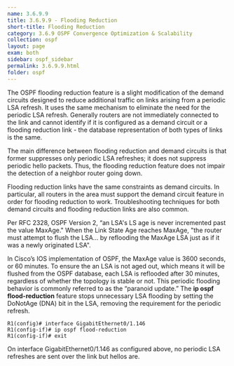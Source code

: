 ```yaml
---
name: 3.6.9.9
title: 3.6.9.9 - Flooding Reduction
short-title: Flooding Reduction
category: 3.6.9 OSPF Convergence Optimization & Scalability
collection: ospf
layout: page
exam: both
sidebar: ospf_sidebar
permalink: 3.6.9.9.html
folder: ospf
---
```

The OSPF flooding reduction feature is a slight modification of the demand circuits designed to reduce additional traffic on links arising from a periodic LSA refresh. It uses the same mechanism to eliminate the need for the periodic LSA refresh. Generally routers are not immediately connected to the link and cannot identify if it is configured as a demand circuit or a flooding reduction link - the database representation of both types of links is the same.

The main difference between flooding reduction and demand circuits is that former suppresses only periodic LSA refreshes; it does not suppress periodic hello packets. Thus, the flooding reduction feature does not impair the detection of a neighbor router going down.

Flooding reduction links have the same constraints as demand circuits. In particular, all routers in the area must support the demand circuit feature in order for flooding reduction to work. Troubleshooting techniques for both demand circuits and flooding reduction links are also common.

Per RFC 2328, OSPF Version 2, “an LSA's LS age is never incremented past the
value MaxAge." When the Link State Age reaches MaxAge, "the router must attempt to flush the LSA... by reflooding the MaxAge LSA just as if it was a newly originated LSA".

In Cisco’s IOS implementation of OSPF, the MaxAge value is 3600 seconds, or 60 minutes. To ensure the an LSA is not aged out, which means it will be flushed from the OSPF database, each LSA is reflooded after 30 minutes, regardless of whether the topology is stable or not. This periodic flooding behavior is commonly referred to as the “paranoid update.” The **ip ospf flood-reduction** feature stops unnecessary LSA flooding by setting the DoNotAge (DNA) bit in the LSA, removing the requirement for the periodic refresh.

```
R1(config)# interface GigabitEthernet0/1.146
R1(config-if)# ip ospf flood-reduction
R1(config-if)# exit
```

On interface GigabitEthernet0/1.146 as configured above, no periodic LSA refreshes are sent over the link but hellos are.
